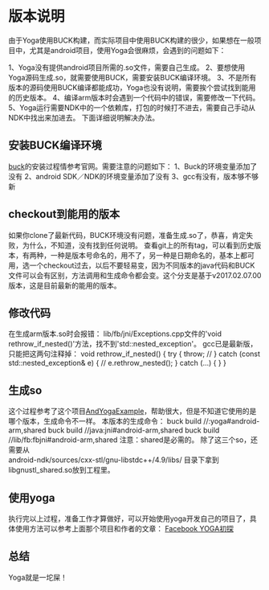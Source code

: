 # 版本说明
由于Yoga使用BUCK构建，而实际项目中使用BUCK构建的很少，如果想在一般项目中，尤其是android项目，使用Yoga会很麻烦，会遇到的问题如下：

1、Yoga没有提供android项目所需的.so文件，需要自己生成。
2、要想使用Yoga源码生成.so，就需要使用BUCK，需要安装BUCK编译环境。
3、不是所有版本的源码使用BUCK编译都能成功，Yoga也没有说明，需要挨个尝试找到能用的历史版本。
4、编译arm版本时会遇到一个代码中的错误，需要修改一下代码。
5、Yoga运行需要NDK中的一个依赖库，打包的时候打不进去，需要自己手动从NDK中找出来加进去。
下面详细说明解决办法。

## 安装BUCK编译环境
[buck](https://buckbuild.com)的安装过程情参考官网。需要注意的问题如下：
1、Buck的环境变量添加了没有
2、android SDK／NDK的环境变量添加了没有
3、gcc有没有，版本够不够新

## checkout到能用的版本
如果你clone了最新代码，BUCK环境没有问题，准备生成.so了，恭喜，肯定失败，为什么，不知道，没有找到任何说明。
查看git上的所有tag，可以看到历史版本，有两种，一种是版本号命名的，用不了，另一种是日期命名的，基本上都可用，选一个checkout过去，以后不要轻易变，因为不同版本的java代码和BUCK文件可以会有区别，方法调用和生成命令都会变。这个分支是基于v2017.02.07.00版本，这是目前最新的能用的版本。

## 修改代码
在生成arm版本.so时会报错：
lib/fb/jni/Exceptions.cpp文件的'void rethrow_if_nested()'方法，找不到'std::nested_exception'。
gcc已是最新版，只能把这两句注释掉：
void rethrow_if_nested() {
  try {
    throw;
  // } catch (const std::nested_exception& e) {
  //   e.rethrow_nested();
  } catch (...) {
  }
}

## 生成so
这个过程参考了这个项目[AndYogaExample](https://github.com/koudle/AndYogaSample)，帮助很大，但是不知道它使用的是哪个版本，生成命令不一样。
本版本的生成命令：
buck build //:yoga#android-arm,shared
buck build //java:jni#android-arm,shared
buck build //lib/fb:fbjni#android-arm,shared
注意：shared是必需的。
除了这三个so，还需要从	
android-ndk/sources/cxx-stl/gnu-libstdc++/4.9/libs/
目录下拿到libgnustl_shared.so放到工程里。

## 使用yoga
执行完以上过程，准备工作才算做好，可以开始使用yoga开发自己的项目了，具体使用方法可以参考上面那个项目和作者的文章：
[Facebook YOGA初探](https://koudle.github.io/2017/04/11/yoga/)

## 总结
Yoga就是一坨屎！


